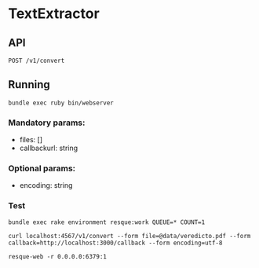 # TextExtractor

## API

`POST /v1/convert`

## Running

    bundle exec ruby bin/webserver

### Mandatory params: 
* files: []
* callbackurl: string

### Optional params:
* encoding: string

### Test

    bundle exec rake environment resque:work QUEUE=* COUNT=1

    curl localhost:4567/v1/convert --form file=@data/veredicto.pdf --form callback=http://localhost:3000/callback --form encoding=utf-8

    resque-web -r 0.0.0.0:6379:1
